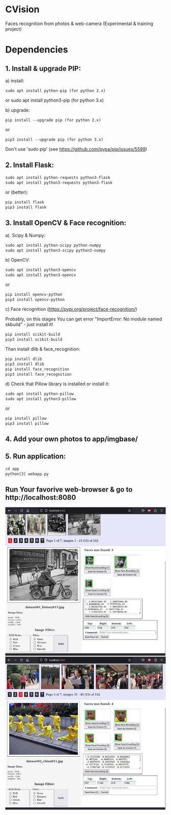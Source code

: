 # CVision
Faces recognition from photos &amp; web-camera (Experimental &amp; training project)

# Dependencies

## 1. Install & upgrade PIP:

a) install:

	sudo apt install python-pip (for python 2.x)
or
	sudo apt install python3-pip (for python 3.x)

b) upgrade:

	pip install --upgrade pip (for python 2.x)
or 

	pip3 install --upgrade pip (for python 3.x)
	
Don't use 'sudo pip' (see https://github.com/pypa/pip/issues/5599)

## 2. Install Flask:

	sudo apt install python-requests python3-flask 
	sudo apt install python3-requests python3-flask 
	
or (better):

	pip install flask
	pip3 install flask

## 3. Install OpenCV & Face recognition:

a). Scipy & Numpy:

	sudo apt install python-scipy python-numpy
	sudo apt install python3-scipy python3-numpy
	
b) OpenCV:
	
	sudo apt install python3-opencv
	sudo apt install python3-opencv
	
or

	pip install opencv-python
	pip3 install opencv-python
	
c) Face recognition (https://pypi.org/project/face-recognition/)
	
Probably, on this stages You can get error "ImportError: No module named skbuild" -  just install it!

	pip install scikit-build
	pip3 install scikit-build
	
Than install dlib & face_recognition:

	pip install dlib
	pip3 install dlib
	pip install face_recognition
	pip3 install face_recognition
	
d) Check that Pillow library is installed or install it:

	sudo apt install python-pillow
	sudo apt install python3-pillow
	
or 
	
	pip install pillow
	pip3 install pillow
	
## 4. Add your own photos to app/imgbase/

## 5. Run application:

	cd app
	python[3] webapp.py
	
## Run Your favorive web-browser & go to http://localhost:8080

![Sample screen 1](doc/screen1.jpeg)
![Sample screen 2](doc/screen2.jpeg)
